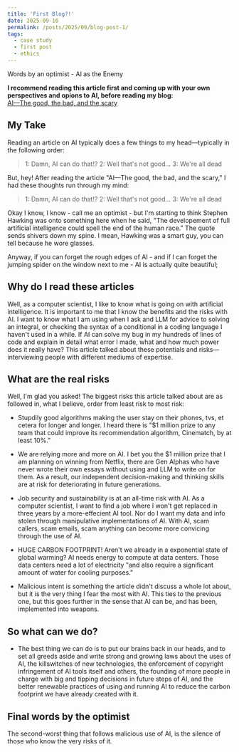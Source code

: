 ```yaml
---
title: 'First Blog?!'
date: 2025-09-16
permalink: /posts/2025/09/blog-post-1/
tags:
  - case study
  - first post
  - ethics
---
```


Words by an optimist - AI as the Enemy

**I recommend reading this article first and coming up with your own perspectives and opions to AI, before reading my blog:**  
[AI—The good, the bad, and the scary](https://eng.vt.edu/magazine/stories/fall-2023/ai.html)

My Take
---
Reading an article on AI typically does a few things to my head—typically in the following order:

> 1: Damn, AI can do that!?
> 2: Well that's not good...
> 3: We're all dead

But, hey! After reading the article "AI—The good, the bad, and the scary," I had these thoughts run through my mind:

> 1: Damn, AI can do that!?
> 2: Well that's not good...
> 3: We're all dead

Okay I know, I know - call me an optimist - but I'm starting to think Stephen Hawking was onto something here when he said, "The developement of full artificial intelligence could spell the end of the human race." The quote sends shivers down my spine. I mean, Hawking was a smart guy, you can tell because he wore glasses.

Anyway, if you can forget the rough edges of AI - and if I can forget the jumping spider on the window next to me - AI is actually quite beautiful;

## Why do I read these articles
Well, as a computer scientist, I like to know what is going on with artificial intelligence. It is important to me that I know the benefits and the risks with AI. I want to know what I am using when I ask and LLM for advice to solving an integral, or checking the syntax of a conditional in a coding language I haven't used in a while. If AI can solve my bug in my hundreds of lines of code and explain in detail what error I made, what and how much power does it really have? This article talked about these potentials and risks—interviewing people with different mediums of expertise.

## What are the real risks 
Well, I'm glad you asked! The biggest risks this article talked about are as followed in, what I believe, order from least risk to most risk:

- Stupdily good algorithms making the user stay on their phones, tvs, et cetera for longer and longer. I heard there is "$1 million prize to any team that could improve its recommendation algorithm, Cinematch, by at least 10%."

- We are relying more and more on AI. I bet you the $1 million prize that I am planning on winning from Netflix, there are Gen Alphas who have never wrote their own essays without using and LLM to write on for them. As a result, our independent decision-making and thinking skills are at risk for deteriorating in future generations.

- Job security and sustainability is at an all-time risk with AI. As a computer scientist, I want to find a job where I won't get replaced in three years by a more-effecient AI tool. Nor do I want my data and info stolen through manipulative implementations of AI. With AI, scam callers, scam emails, scam anything can become more convicing through the use of AI.

- HUGE CARBON FOOTPRINT! Aren't we already in a exponential state of global warming? AI needs energy to compute at data centers. Those data centers need a lot of electricity "and also require a significant amount of water for cooling purposes." 

- Malicious intent is something the article didn't discuss a whole lot about, but it is the very thing I fear the most with AI. This ties to the previous one, but this goes further in the sense that AI can be, and has been, implemented into weapons. 

## So what can we do? 
- The best thing we can do is to put our brains back in our heads, and to set all greeds aside and write strong and growing laws about the uses of AI, the killswitches of new technologies, the enforcement of copyright infringement of AI tools itself and others, the founding of more people in charge with big and tipping decisions in future steps of AI, and the better renewable practices of using and running AI to reduce the carbon footprint we have already created with it.


## Final words by the optimist

The second-worst thing that follows malicious use of AI, is the silence of those who know the very risks of it.